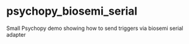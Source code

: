 # psychopy_biosemi_serial
 Small Psychopy demo showing how to send triggers via biosemi serial adapter 
